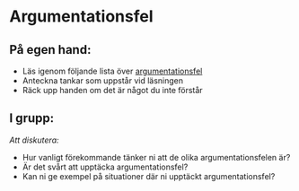 # Argumentationsfel

## På egen hand:
* Läs igenom följande lista över [argumentationsfel](../material/argumentation.md#Argumentationsfel) 
* Anteckna tankar som uppstår vid läsningen
* Räck upp handen om det är något du inte förstår

## I grupp:
_Att diskutera:_

* Hur vanligt förekommande tänker ni att de olika argumentationsfelen är?
* Är det svårt att upptäcka argumentationsfel?
* Kan ni ge exempel på situationer där ni upptäckt argumentationsfel?